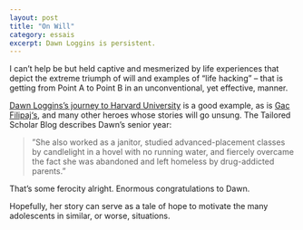```yaml
---
layout: post
title: "On Will"
category: essais
excerpt: Dawn Loggins is persistent.  
---
```


I can’t help be but held captive and mesmerized by life experiences that depict the extreme triumph of will and examples of “life hacking” – that is getting from Point A to Point B in an unconventional, yet effective, manner.

[Dawn Loggins’s journey to Harvard University](http://www.universityherald.com/articles/2127/20120607/dawn-loggins-pursuit-happiness-homeless-student-earns.htm) is a good example, as is [Gac Filipaj‘s](http://vincentbarr.com/essais/gac-filipaj-education/), and many other heroes whose stories will go unsung.
The Tailored Scholar Blog describes Dawn’s senior year:  

> ”She also worked as a janitor, studied advanced-placement classes by candlelight in a hovel with no running water, and fiercely overcame the fact she was abandoned and left homeless by drug-addicted parents.”

That’s some ferocity alright. Enormous congratulations to Dawn.

Hopefully, her story can serve as a tale of hope to motivate the many adolescents in similar, or worse, situations.

<a href="https://plus.google.com/+VincentBarr0?rel=author"></a>